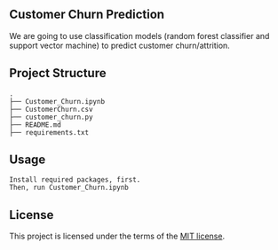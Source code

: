 ## Customer Churn Prediction
We are going to use classification models (random forest classifier and support vector machine) to predict customer churn/attrition.

## Project Structure

```
.
├── Customer_Churn.ipynb
├── CustomerChurn.csv
├── customer_churn.py
├── README.md
├── requirements.txt
```

## Usage

```
Install required packages, first.
Then, run Customer_Churn.ipynb 
```

## License
This project is licensed under the terms of the [MIT license](https://choosealicense.com/licenses/mit/).
